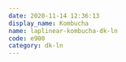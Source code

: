 ```yaml
---
date: 2020-11-14 12:36:13
display_name: Kombucha
name: laplinear-kombucha-dk-ln
code: e900
category: dk-ln
---
```

